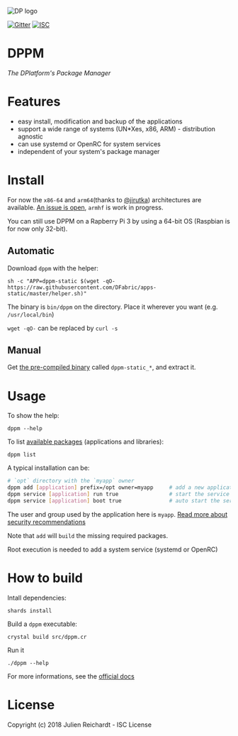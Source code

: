 ![DP logo](https://avatars.githubusercontent.com/u/19499073)

[![Gitter](https://img.shields.io/badge/chat-on_gitter-red.svg?style=flat-square)](https://gitter.im/DFabric/dppm)
[![ISC](https://img.shields.io/badge/License-ISC-blue.svg?style=flat-square)](https://en.wikipedia.org/wiki/ISC_license)

# DPPM

*The DPlatform's Package Manager*

# Features

- easy install, modification and backup of the applications
- support a wide range of systems (UN*Xes, x86, ARM) - distribution agnostic
- can use systemd or OpenRC for system services
- independent of your system's package manager

# Install

For now the `x86-64` and `arm64`(thanks to [@jirutka](https://github.com/jirutka)) architectures are available. [An issue is open](https://github.com/crystal-lang/crystal/issues/5467), `armhf` is work in progress.

You can still use DPPM on a Rapberry Pi 3 by using a 64-bit OS (Raspbian is for now only 32-bit).

## Automatic

Download `dppm` with the helper:

`sh -c "APP=dppm-static $(wget -qO- https://raw.githubusercontent.com/DFabric/apps-static/master/helper.sh)"`

The binary is `bin/dppm` on the directory. Place it wherever you want (e.g. `/usr/local/bin`)

`wget -qO-` can be replaced by `curl -s`

## Manual

Get [the pre-compiled binary](https://bitbucket.org/dfabric/packages/downloads/) called `dppm-static_*`, and extract it.

# Usage

To show the help:

`dppm --help`

To list [available packages](https://github.com/DFabric/package-sources) (applications and libraries):

`dppm list`

A typical installation can be:

```sh
# `opt` directory with the `myapp` owner
dppm add [application] prefix=/opt owner=myapp     # add a new application to the system
dppm service [application] run true                # start the service
dppm service [application] boot true               # auto start the service at boot
```

The user and group used by the application here is `myapp`. [Read more about security recommendations](https://github.com/DFabric/docs/blob/master/security/owner.md)

Note that `add` will `build` the missing required packages.

Root execution is needed to add a system service (systemd or OpenRC)

# How to build

Intall dependencies:

`shards install`

Build a `dppm` executable:

`crystal build src/dppm.cr`

Run it

`./dppm --help`

For more informations, see the [official docs](https://crystal-lang.org/docs/using_the_compiler/)

# License                                                                                                 

Copyright (c) 2018 Julien Reichardt - ISC License
